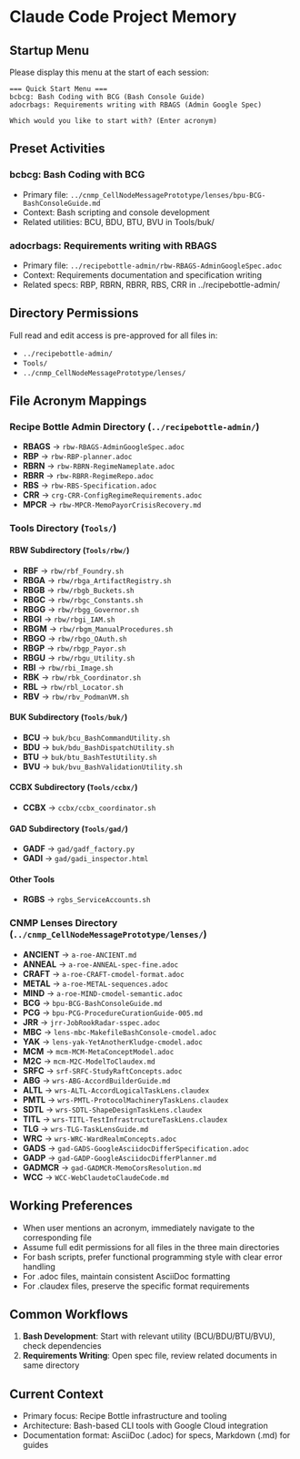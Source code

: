 # Claude Code Project Memory

## Startup Menu
Please display this menu at the start of each session:

```
=== Quick Start Menu ===
bcbcg: Bash Coding with BCG (Bash Console Guide)
adocrbags: Requirements writing with RBAGS (Admin Google Spec)

Which would you like to start with? (Enter acronym)
```

## Preset Activities

### bcbcg: Bash Coding with BCG
- Primary file: `../cnmp_CellNodeMessagePrototype/lenses/bpu-BCG-BashConsoleGuide.md`
- Context: Bash scripting and console development
- Related utilities: BCU, BDU, BTU, BVU in Tools/buk/

### adocrbags: Requirements writing with RBAGS
- Primary file: `../recipebottle-admin/rbw-RBAGS-AdminGoogleSpec.adoc`
- Context: Requirements documentation and specification writing
- Related specs: RBP, RBRN, RBRR, RBS, CRR in ../recipebottle-admin/

## Directory Permissions
Full read and edit access is pre-approved for all files in:
- `../recipebottle-admin/`
- `Tools/`
- `../cnmp_CellNodeMessagePrototype/lenses/`

## File Acronym Mappings

### Recipe Bottle Admin Directory (`../recipebottle-admin/`)
- **RBAGS** → `rbw-RBAGS-AdminGoogleSpec.adoc`
- **RBP**   → `rbw-RBP-planner.adoc`
- **RBRN**  → `rbw-RBRN-RegimeNameplate.adoc`
- **RBRR**  → `rbw-RBRR-RegimeRepo.adoc`
- **RBS**   → `rbw-RBS-Specification.adoc`
- **CRR**   → `crg-CRR-ConfigRegimeRequirements.adoc`
- **MPCR**  → `rbw-MPCR-MemoPayorCrisisRecovery.md`

### Tools Directory (`Tools/`)

#### RBW Subdirectory (`Tools/rbw/`)
- **RBF**  → `rbw/rbf_Foundry.sh`
- **RBGA** → `rbw/rbga_ArtifactRegistry.sh`
- **RBGB** → `rbw/rbgb_Buckets.sh`
- **RBGC** → `rbw/rbgc_Constants.sh`
- **RBGG** → `rbw/rbgg_Governor.sh`
- **RBGI** → `rbw/rbgi_IAM.sh`
- **RBGM** → `rbw/rbgm_ManualProcedures.sh`
- **RBGO** → `rbw/rbgo_OAuth.sh`
- **RBGP** → `rbw/rbgp_Payor.sh`
- **RBGU** → `rbw/rbgu_Utility.sh`
- **RBI**  → `rbw/rbi_Image.sh`
- **RBK**  → `rbw/rbk_Coordinator.sh`
- **RBL**  → `rbw/rbl_Locator.sh`
- **RBV**  → `rbw/rbv_PodmanVM.sh`

#### BUK Subdirectory (`Tools/buk/`)
- **BCU**  → `buk/bcu_BashCommandUtility.sh`
- **BDU**  → `buk/bdu_BashDispatchUtility.sh`
- **BTU**  → `buk/btu_BashTestUtility.sh`
- **BVU**  → `buk/bvu_BashValidationUtility.sh`

#### CCBX Subdirectory (`Tools/ccbx/`)
- **CCBX** → `ccbx/ccbx_coordinator.sh`

#### GAD Subdirectory (`Tools/gad/`)
- **GADF** → `gad/gadf_factory.py`
- **GADI** → `gad/gadi_inspector.html`

#### Other Tools
- **RGBS** → `rgbs_ServiceAccounts.sh`

### CNMP Lenses Directory (`../cnmp_CellNodeMessagePrototype/lenses/`)
- **ANCIENT** → `a-roe-ANCIENT.md`
- **ANNEAL**  → `a-roe-ANNEAL-spec-fine.adoc`
- **CRAFT**   → `a-roe-CRAFT-cmodel-format.adoc`
- **METAL**   → `a-roe-METAL-sequences.adoc`
- **MIND**    → `a-roe-MIND-cmodel-semantic.adoc`
- **BCG**     → `bpu-BCG-BashConsoleGuide.md`
- **PCG**     → `bpu-PCG-ProcedureCurationGuide-005.md`
- **JRR**     → `jrr-JobRookRadar-sspec.adoc`
- **MBC**     → `lens-mbc-MakefileBashConsole-cmodel.adoc`
- **YAK**     → `lens-yak-YetAnotherKludge-cmodel.adoc`
- **MCM**     → `mcm-MCM-MetaConceptModel.adoc`
- **M2C**     → `mcm-M2C-ModelToClaudex.md`
- **SRFC**    → `srf-SRFC-StudyRaftConcepts.adoc`
- **ABG**     → `wrs-ABG-AccordBuilderGuide.md`
- **ALTL**    → `wrs-ALTL-AccordLogicalTaskLens.claudex`
- **PMTL**    → `wrs-PMTL-ProtocolMachineryTaskLens.claudex`
- **SDTL**    → `wrs-SDTL-ShapeDesignTaskLens.claudex`
- **TITL**    → `wrs-TITL-TestInfrastructureTaskLens.claudex`
- **TLG**     → `wrs-TLG-TaskLensGuide.md`
- **WRC**     → `wrs-WRC-WardRealmConcepts.adoc`
- **GADS**    → `gad-GADS-GoogleAsciidocDifferSpecification.adoc`
- **GADP**    → `gad-GADP-GoogleAsciidocDifferPlanner.md`
- **GADMCR**  → `gad-GADMCR-MemoCorsResolution.md`
- **WCC**     → `WCC-WebClaudetoClaudeCode.md`

## Working Preferences
- When user mentions an acronym, immediately navigate to the corresponding file
- Assume full edit permissions for all files in the three main directories
- For bash scripts, prefer functional programming style with clear error handling
- For .adoc files, maintain consistent AsciiDoc formatting
- For .claudex files, preserve the specific format requirements

## Common Workflows
1. **Bash Development**: Start with relevant utility (BCU/BDU/BTU/BVU), check dependencies
2. **Requirements Writing**: Open spec file, review related documents in same directory

## Current Context
- Primary focus: Recipe Bottle infrastructure and tooling
- Architecture: Bash-based CLI tools with Google Cloud integration
- Documentation format: AsciiDoc (.adoc) for specs, Markdown (.md) for guides